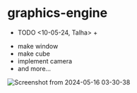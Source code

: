 # graphics-engine



+ TODO  <10-05-24, Talha> +
-   make window
-   make cube
-   implement camera
-   and more...

![Screenshot from 2024-05-16 03-30-38](https://github.com/Tyousafdev/scratch-game-engine/assets/111599910/5eadb6f1-547d-4939-a5bb-d5fa82d8845f)
